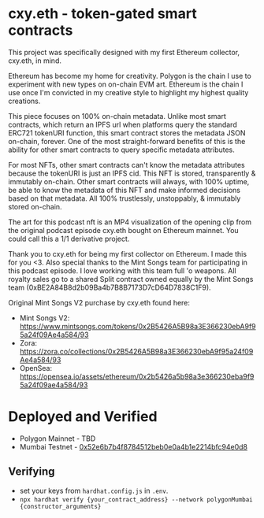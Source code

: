 # cxy.eth - token-gated smart contracts

This project was specifically designed with my first Ethereum collector, cxy.eth, in mind.

Ethereum has become my home for creativity. Polygon is the chain I use to experiment with new types on on-chain EVM art. Ethereum is the chain I use once I'm convicted in my creative style to highlight my highest quality creations.

This piece focuses on 100% on-chain metadata. Unlike most smart contracts, which return an IPFS url when platforms query the standard ERC721 tokenURI function, this smart contract stores the metadata JSON on-chain, forever. One of the most straight-forward benefits of this is the ability for other smart contracts to query specific metadata attributes.

For most NFTs, other smart contracts can't know the metadata attributes because the tokenURI is just an IPFS cid. This NFT is stored, transparently & immutably on-chain. Other smart contracts will always, with 100% uptime, be able to know the metadata of this NFT and make informed decisions based on that metadata. All 100% trustlessly, unstoppably, & immutably stored on-chain.

The art for this podcast nft is an MP4 visualization of the opening clip from the original podcast episode cxy.eth bought on Ethereum mainnet. You could call this a 1/1 derivative project.

Thank you to cxy.eth for being my first collector on Ethereum. I made this for you <3. Also special thanks to the Mint Songs team for participating in this podcast episode. I love working with this team full 'o weapons. All royalty sales go to a shared Split contract owned equally by the Mint Songs team (0xBE2A84B8d2b09Ba4b7B8B7173D7cD64D7838C1F9).

Original Mint Songs V2 purchase by cxy.eth found here:

- Mint Songs V2: https://www.mintsongs.com/tokens/0x2B5426A5B98a3E366230ebA9f95a24f09Ae4a584/93
- Zora: https://zora.co/collections/0x2B5426A5B98a3E366230ebA9f95a24f09Ae4a584/93
- OpenSea: https://opensea.io/assets/ethereum/0x2b5426a5b98a3e366230eba9f95a24f09ae4a584/93

# Deployed and Verified

- Polygon Mainnet - TBD
- Mumbai Testnet - [0x52e6b7b4f8784512beb0e0a4b1e2214bfc94e0d8](https://mumbai.polygonscan.com/address/0x52e6b7b4f8784512beb0e0a4b1e2214bfc94e0d8#code)

## Verifying

- set your keys from `hardhat.config.js` in `.env`.
- `npx hardhat verify {your_contract_address} --network polygonMumbai {constructor_arguments}`
